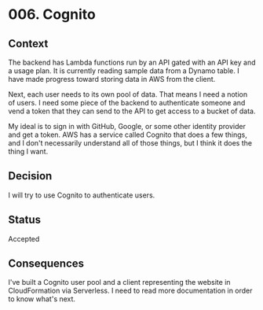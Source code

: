 # 006. Cognito

## Context

The backend has Lambda functions run by an API gated with an API key and a usage plan. It is currently reading sample data from a Dynamo table. I have made progress toward storing data in AWS from the client.

Next, each user needs to its own pool of data. That means I need a notion of users. I need some piece of the backend to authenticate someone and vend a token that they can send to the API to get access to a bucket of data.

My ideal is to sign in with GitHub, Google, or some other identity provider and get a token. AWS has a service called Cognito that does a few things, and I don't necessarily understand all of those things, but I think it does the thing I want.

## Decision

I will try to use Cognito to authenticate users.

## Status

Accepted

## Consequences

I've built a Cognito user pool and a client representing the website in CloudFormation via Serverless. I need to read more documentation in order to know what's next.
